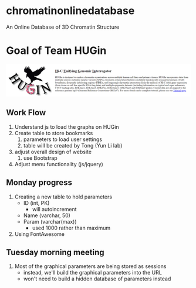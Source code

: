 # chromatinonlinedatabase
An Online Database of 3D Chromatin Structure

# Goal of Team HUGin
![alt text](https://github.com/NCBI-Hackathons/chromatinonlinedatabase/blob/master/website_header_1.PNG "Old Website Header")

## Work Flow
1. Understand js to load the graphs on HUGin 
2. Create table to store bookmarks 
   1. parameters to load user settings
   2. table will be created by Tong (Yun Li lab)
3. adjust overall design of website
   1. use Bootstrap
4. Adjust menu functionality (js/jquery)

## Monday progress
1. Creating a new table to hold parameters
   - ID (int, PK)
     - will autoincrement
   - Name (varchar, 50)
   - Param (varchar(max))
      - used 1000 rather than maximum
2. Using FontAwesome

## Tuesday morning meeting
1. Most of the graphical parameters are being stored as sessions
   - instead, we'll build the graphical parameters into the URL
   - won't need to build a hidden database of parameters instead

